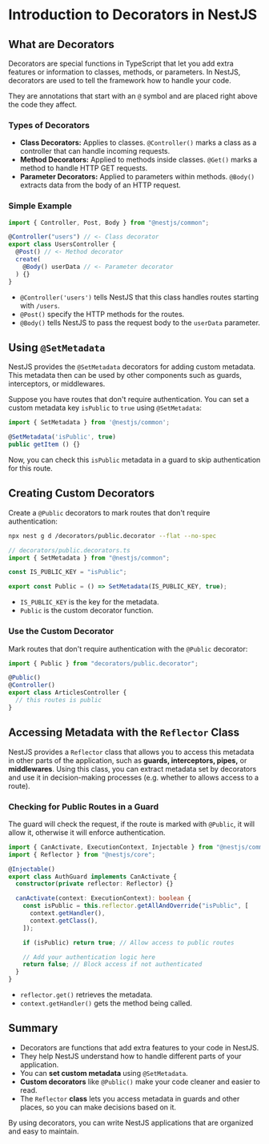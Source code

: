 # Introduction to Decorators in NestJS

## What are Decorators

Decorators are special functions in TypeScript that let you add extra features or information to classes, methods, or parameters. In NestJS, decorators are used to tell the framework how to handle your code.

They are annotations that start with an `@` symbol and are placed right above the code they affect.

### Types of Decorators

- **Class Decorators:** Applies to classes. `@Controller()` marks a class as a controller that can handle incoming requests.
- **Method Decorators:** Applied to methods inside classes. `@Get()` marks a method to handle HTTP GET requests.
- **Parameter Decorators:** Applied to parameters within methods. `@Body()` extracts data from the body of an HTTP request.

### Simple Example

```ts
import { Controller, Post, Body } from "@nestjs/common";

@Controller("users") // <- Class decorator
export class UsersController {
  @Post() // <- Method decorator
  create(
    @Body() userData // <- Parameter decorator
  ) {}
}
```

- `@Controller('users')` tells NestJS that this class handles routes starting with `/users`.
- `@Post()` specify the HTTP methods for the routes.
- `@Body()` tells NestJS to pass the request body to the `userData` parameter.

## Using `@SetMetadata`

NestJS provides the `@SetMetadata` decorators for adding custom metadata. This metadata then can be used by other components such as guards, interceptors, or middlewares.

Suppose you have routes that don't require authentication. You can set a custom metadata key `isPublic` to `true` using `@SetMetadata`:

```ts
import { SetMetadata } from '@nestjs/common';

@SetMetadata('isPublic', true)
public getItem () {}
```

Now, you can check this `isPublic` metadata in a guard to skip authentication for this route.

## Creating Custom Decorators

Create a `@Public` decorators to mark routes that don't require authentication:

```bash
npx nest g d /decorators/public.decorator --flat --no-spec
```

```ts
// decorators/public.decorators.ts
import { SetMetadata } from "@nestjs/common";

const IS_PUBLIC_KEY = "isPublic";

export const Public = () => SetMetadata(IS_PUBLIC_KEY, true);
```

- `IS_PUBLIC_KEY` is the key for the metadata.
- `Public` is the custom decorator function.

### Use the Custom Decorator

Mark routes that don't require authentication with the `@Public` decorator:

```ts
import { Public } from "decorators/public.decorator";

@Public()
@Controller()
export class ArticlesController {
  // this routes is public
}
```

## Accessing Metadata with the `Reflector` Class

NestJS provides a `Reflector` class that allows you to access this metadata in other parts of the application, such as **guards, interceptors, pipes,** or **middlewares**. Using this class, you can extract metadata set by decorators and use it in decision-making processes (e.g. whether to allows access to a route).

### Checking for Public Routes in a Guard

The guard will check the request, if the route is marked with `@Public`, it will allow it, otherwise it will enforce authentication.

```ts
import { CanActivate, ExecutionContext, Injectable } from "@nestjs/common";
import { Reflector } from "@nestjs/core";

@Injectable()
export class AuthGuard implements CanActivate {
  constructor(private reflector: Reflector) {}

  canActivate(context: ExecutionContext): boolean {
    const isPublic = this.reflector.getAllAndOverride("isPublic", [
      context.getHandler(),
      context.getClass(),
    ]);

    if (isPublic) return true; // Allow access to public routes

    // Add your authentication logic here
    return false; // Block access if not authenticated
  }
}
```

- `reflector.get()` retrieves the metadata.
- `context.getHandler()` gets the method being called.

## Summary

- Decorators are functions that add extra features to your code in NestJS.
- They help NestJS understand how to handle different parts of your application.
- You can **set custom metadata** using `@SetMetadata`.
- **Custom decorators** like `@Public()` make your code cleaner and easier to read.
- The `Reflector` **class** lets you access metadata in guards and other places, so you can make decisions based on it.

By using decorators, you can write NestJS applications that are organized and easy to maintain.
